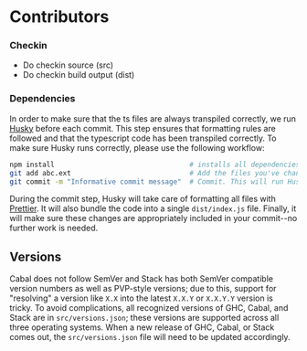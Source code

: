 # Contributors

### Checkin

- Do checkin source (src)
- Do checkin build output (dist)

### Dependencies

In order to make sure that the ts files are always transpiled correctly, we run [Husky](https://github.com/typicode/husky) before each commit.
This step ensures that formatting rules are followed and that the typescript code has been transpiled correctly. To make sure Husky runs correctly, please use the following workflow:

```sh
npm install                                 # installs all dependencies including Husky
git add abc.ext                             # Add the files you've changed. This should include files in src and dist (see above)
git commit -m "Informative commit message"  # Commit. This will run Husky
```

During the commit step, Husky will take care of formatting all files with [Prettier](https://github.com/prettier/prettier). It will also bundle the code into a single `dist/index.js` file.
Finally, it will make sure these changes are appropriately included in your commit--no further work is needed.

## Versions

Cabal does not follow SemVer and Stack has both SemVer compatible version numbers as well as PVP-style versions; due to this, support for "resolving" a version like `X.X` into the latest `X.X.Y` or `X.X.Y.Y` version is tricky.
To avoid complications, all recognized versions of GHC, Cabal, and Stack are in `src/versions.json`; these versions are supported across all three operating systems.
When a new release of GHC, Cabal, or Stack comes out, the `src/versions.json` file will need to be updated accordingly.
